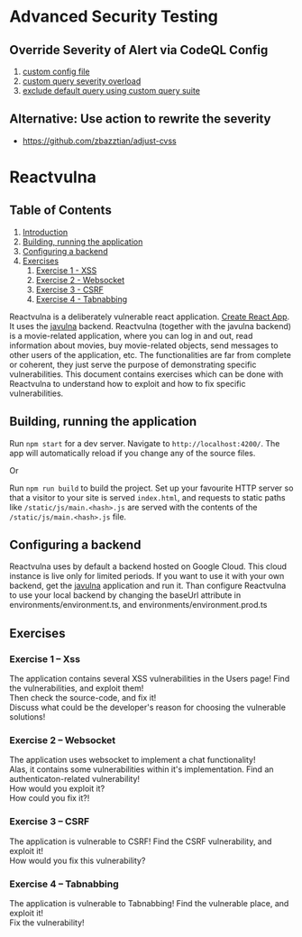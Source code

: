 # Advanced Security Testing

## Override Severity of Alert via CodeQL Config
1. [custom config file](https://gist.github.com/bthomas2622/e520926b88ebb93e79b30f7f32ed4849)
2. [custom query severity overload](https://github.com/vulna-felickz/reactvulna/blob/master/.github/workflows/codeql/queries/TargetBlank.ql#L7)
3. [exclude default query using custom query suite](https://github.com/vulna-felickz/reactvulna/blob/master/.github/codeql/javascript-custom-queries.qls#L4)

## Alternative: Use action to rewrite the severity
- https://github.com/zbazztian/adjust-cvss

# Reactvulna

## Table of Contents
1. [Introduction](#Introduction)
2. [Building, running the application](#Build)
3. [Configuring a backend](#Backend)
4. [Exercises](#Exercises)
    1.  [Exercise 1 - XSS](#Exercise_xss)
    1.  [Exercise 2 - Websocket](#Exercise_websocket)
    1.  [Exercise 3 - CSRF](#Exercise_csrf)
    1.  [Exercise 4 - Tabnabbing](#Exercise_tabnab)

<a name="Introduction"></a>
Reactvulna is a deliberately vulnerable react application. [Create React App](https://github.com/facebookincubator/create-react-app). It uses the [javulna](https://github.com/edu-secmachine/javulna) backend. Reactvulna (together with the javulna backend) is a movie-related application, where you can log in and out, read information about movies, buy movie-related objects, send messages to other users of the application, etc. The functionalities are far from complete or coherent, they just serve the purpose of demonstrating specific vulnerabilities. This document contains exercises which can be done with Reactvulna to understand how to exploit and how to fix specific vulnerabilities.

<a name="Build"></a>
## Building, running the application

Run `npm start` for a dev server. Navigate to `http://localhost:4200/`. The app will automatically reload if you change any of the source files.  
  
Or

Run `npm run build` to build the project. Set up your favourite HTTP server so that a visitor to your site is served `index.html`, and requests to static paths like `/static/js/main.<hash>.js` are served with the contents of the `/static/js/main.<hash>.js` file.    

<a name="Backend"></a>
## Configuring a backend
Reactvulna uses by default a backend hosted on Google Cloud. This cloud instance is live only for limited periods. If you want to use it with your own backend, get the [javulna](https://github.com/edu-secmachine/javulna) application and run it. Than configure Reactvulna to use your local backend by changing the baseUrl attribute in environments/environment.ts, and environments/environment.prod.ts
 
<a name="Exercises"></a>
## Exercises 

<a name="Exercise_xss"></a>
### Exercise 1 – Xss
The application contains several XSS vulnerabilities in the Users page! Find the vulnerabilities, and exploit them!  
Then check the source-code, and fix it!  
Discuss what could be the developer's reason for choosing the vulnerable solutions!

<a name="Exercise_websocket"></a>
### Exercise 2 – Websocket
The application uses websocket to implement a chat functionality!  
Alas, it contains some vulnerabilities within it's implementation. Find an authenticaton-related vulnerability!  
How would you exploit it?    
How could you fix it?!

<a name="Exercise_csrf"></a>
### Exercise 3 – CSRF
The application is vulnerable to  CSRF! 
Find the CSRF vulnerability, and exploit it!  
How would you fix this vulnerability?

<a name="Exercise_tabnab"></a>
### Exercise 4 – Tabnabbing
The application is vulnerable to Tabnabbing! Find the vulnerable place, and exploit it!  
Fix the vulnerability!  


